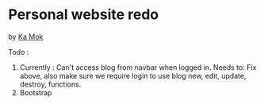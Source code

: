 # Personal website redo

by [Ka Mok](http://heykamok.com)

Todo :
 1. Currently : Can't access blog from navbar when logged in.
 		Needs to: Fix above, also make sure we require login to use blog new, edit, update, destroy, functions.
 2. Bootstrap

